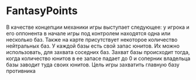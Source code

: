 # FantasyPoints
 
В качестве концепции механики игры выступает следующее: у игрока и его оппонента в начале игры под контролем находятся одна или несколько баз. Также на карте присутствует некоторое количество нейтральных баз. У каждой базы есть свой запас юнитов. Их можно использовать, для захвата соседних баз. Захват базы происходит тогда, когда количество юнитов в ее запасе падает до 0 и соперник владельца базы заводит туда своих юнитов. Цель игры захватить главную базу противника 

